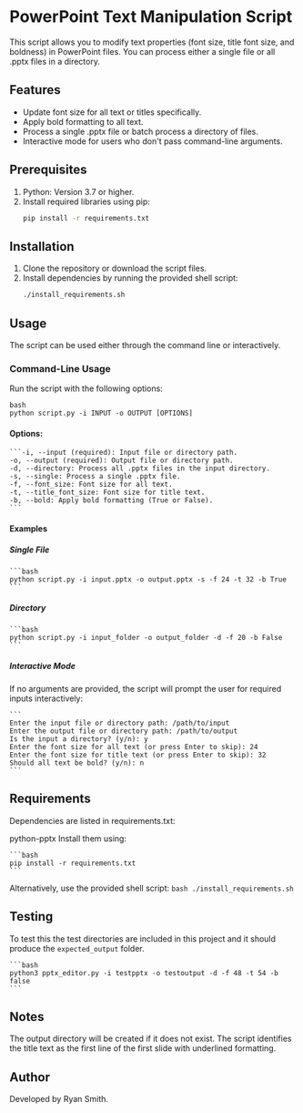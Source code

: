 # PowerPoint Text Manipulation Script

This script allows you to modify text properties (font size, title font size, and boldness) in PowerPoint files. You can process either a single file or all .pptx files in a directory.

## Features
- Update font size for all text or titles specifically.
- Apply bold formatting to all text.
- Process a single .pptx file or batch process a directory of files.
- Interactive mode for users who don't pass command-line arguments.

## Prerequisites
1. Python: Version 3.7 or higher.
2. Install required libraries using pip:
    ```bash
    pip install -r requirements.txt
    ```

## Installation
1. Clone the repository or download the script files.
2. Install dependencies by running the provided shell script:
    ```bash
    ./install_requirements.sh
    ```

## Usage
The script can be used either through the command line or interactively.

### Command-Line Usage
Run the script with the following options:

    bash
    python script.py -i INPUT -o OUTPUT [OPTIONS]

#### Options:
    ```-i, --input (required): Input file or directory path.
    -o, --output (required): Output file or directory path.
    -d, --directory: Process all .pptx files in the input directory.
    -s, --single: Process a single .pptx file.
    -f, --font_size: Font size for all text.
    -t, --title_font_size: Font size for title text.
    -b, --bold: Apply bold formatting (True or False). 
    ```

#### Examples

##### Single File
    ```bash
    python script.py -i input.pptx -o output.pptx -s -f 24 -t 32 -b True
    ```

##### Directory
    ```bash
    python script.py -i input_folder -o output_folder -d -f 20 -b False
    ```

##### Interactive Mode
If no arguments are provided, the script will prompt the user for required inputs interactively:

    ```
    Enter the input file or directory path: /path/to/input
    Enter the output file or directory path: /path/to/output
    Is the input a directory? (y/n): y
    Enter the font size for all text (or press Enter to skip): 24
    Enter the font size for title text (or press Enter to skip): 32
    Should all text be bold? (y/n): n
    ```


## Requirements
Dependencies are listed in requirements.txt:

python-pptx
Install them using:

    ```bash
    pip install -r requirements.txt
    ```

Alternatively, use the provided shell script:
    ```bash
    ./install_requirements.sh
    ```

## Testing

To test this the test directories are included in this project and it should produce the `expected_output` folder.

    ```bash
    python3 pptx_editor.py -i testpptx -o testoutput -d -f 48 -t 54 -b false
    ```

## Notes
The output directory will be created if it does not exist.
The script identifies the title text as the first line of the first slide with underlined formatting.

## Author
Developed by Ryan Smith.